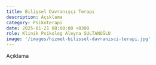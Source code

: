 ```yaml
---
title: Bilişsel Davranışçı Terapi
description: Açıklama
category: Psikoterapi
date: 2025-01-21 08:00:00 +0300
role: Klinik Psikolog Aleyna SULTANOĞLU
image: '/images/hizmet-bilissel-davranisci-terapi.jpg'
---
```


Açıklama